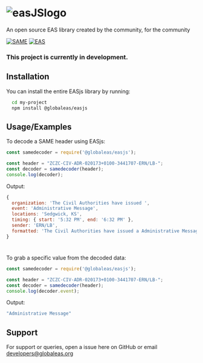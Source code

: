 # ![easJSlogo](https://assets.gwes-cdn.net/easjs%20square.png)
An open source EAS library created by the community, for the community

[![SAME](https://img.shields.io/badge/SAME-Specific%20Area%20Message%20Encoding-red)](https://en.wikipedia.org/wiki/Specific_Area_Message_Encoding) [![EAS](https://img.shields.io/badge/EAS-Emergency%20Alert%20System-green)](https://en.wikipedia.org/wiki/Emergency_Alert_System)

### This project is currently in development.
## Installation

You can install the entire EASjs library by running:

```bash
  cd my-project
  npm install @globaleas/easjs
```

## Usage/Examples

To decode a SAME header using EASjs:
```javascript
const samedecoder = require('@globaleas/easjs');

const header = "ZCZC-CIV-ADR-020173+0100-3441707-ERN/LB-";
const decoder = samedecoder(header);
console.log(decoder);
```

Output:
```javascript
{
  organization: 'The Civil Authorities have issued ',
  event: 'Administrative Message',
  locations: 'Sedgwick, KS',
  timing: { start: '5:32 PM', end: '6:32 PM' },
  sender: 'ERN/LB',
  formatted: 'The Civil Authorities have issued a Administrative Message for Sedgwick, KS; beginning at 5:32 PM and ending at 6:32 PM. Message from ERN/LB'
}
```

#

To grab a specific value from the decoded data:
```javascript
const samedecoder = require('@globaleas/easjs');

const header = "ZCZC-CIV-ADR-020173+0100-3441707-ERN/LB-";
const decoder = samedecoder(header);
console.log(decoder.event);
```
Output:
```javascript
"Administrative Message"
```
## Support

For support or queries, open a issue here on GitHub or email developers@globaleas.org

